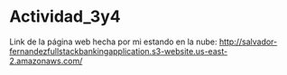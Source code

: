 # Actividad_3y4

Link de la página web hecha por mi estando en la nube: http://salvador-fernandezfullstackbankingapplication.s3-website.us-east-2.amazonaws.com/

